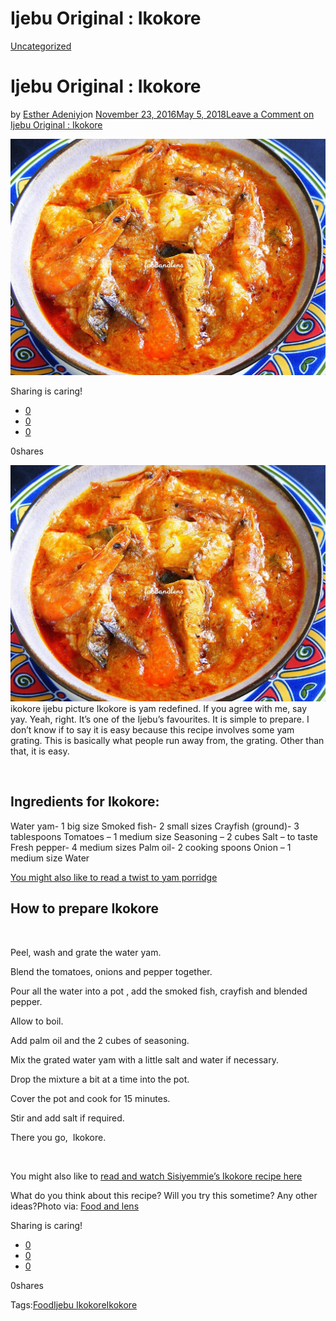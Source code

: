 # Ijebu Original : Ikokore

[Uncategorized](https://estheradeniyi.com/category/uncategorized/)
# Ijebu Original : Ikokore

by [Esther Adeniyi](https://estheradeniyi.com/author/esther-adeniyi/)on [November 23, 2016May 5, 2018](https://estheradeniyi.com/ijebu-original-ikokore/)[Leave a Comment on Ijebu Original : Ikokore](https://estheradeniyi.com/ijebu-original-ikokore/#respond)

![](images/ikokore.jpg)

Sharing is caring!

- [0](https://www.facebook.com/sharer/sharer.php?u=https%3A%2F%2Festheradeniyi.com%2Fijebu-original-ikokore%2F&amp;t=Ijebu%20Original%20%3A%20Ikokore)
- [0](https://twitter.com/intent/tweet?text=Ijebu%20Original%20%3A%20Ikokore&amp;url=https%3A%2F%2Festheradeniyi.com%2Fijebu-original-ikokore%2F)
- [0](#)

0shares

[![ikokore ijebu picture](images/ikokore-1024x768.jpg)](images/ikokore-1024x768.jpg)ikokore ijebu picture
Ikokore is yam redefined. If you agree with me, say yay. Yeah, right. It&#x2019;s one of the Ijebu&#x2019;s favourites. It is simple to prepare. I don&#x2019;t know if to say it is easy because this recipe involves some yam grating. This is basically what people run away from, the grating. Other than that, it is easy.

&#xA0;

## Ingredients for Ikokore:

Water yam- 1 big size
 Smoked fish- 2 small sizes
 Crayfish (ground)- 3 tablespoons
 Tomatoes &#x2013; 1 medium size
 Seasoning &#x2013; 2 cubes
 Salt &#x2013; to taste
 Fresh pepper- 4 medium sizes
 Palm oil- 2 cooking spoons
 Onion &#x2013; 1 medium size
 Water

[You might also like to read a twist to yam porridge](https://www.estheradeniyi.com/this-is-not-your-regular-yam-porridge)

## How to prepare Ikokore

&#xA0;

Peel, wash and grate the water yam.

Blend the tomatoes, onions and pepper together.

Pour all the water into a pot , add the smoked fish, crayfish and blended pepper.

Allow to boil.

Add palm oil and the 2 cubes of seasoning.

Mix the grated water yam with a little salt and water if necessary.

Drop the mixture a bit at a time into the pot.

Cover the pot and cook for 15 minutes.

Stir and add salt if required.

There you go, &#xA0;Ikokore.

&#xA0;

You might also like to [read and watch Sisiyemmie&#x2019;s Ikokore recipe here](http://www.sisiyemmie.com/2014/04/recipe-how-to-cook-ikokore-popular.html)

 What do you think about this recipe? Will you try this sometime? Any other ideas?Photo via: [Food and lens](http://www.foodandlens.com/2015/08/ikokore.html)

Sharing is caring!

- [0](https://www.facebook.com/sharer/sharer.php?u=https%3A%2F%2Festheradeniyi.com%2Fijebu-original-ikokore%2F&amp;t=Ijebu%20Original%20%3A%20Ikokore)
- [0](https://twitter.com/intent/tweet?text=Ijebu%20Original%20%3A%20Ikokore&amp;url=https%3A%2F%2Festheradeniyi.com%2Fijebu-original-ikokore%2F)
- [0](#)

0shares

Tags:[Food](https://estheradeniyi.com/tag/food/)[Ijebu Ikokore](https://estheradeniyi.com/tag/ijebu-ikokore/)[Ikokore](https://estheradeniyi.com/tag/ikokore/)